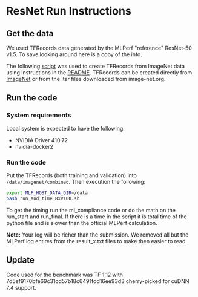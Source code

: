 # ResNet Run Instructions

## Get the data
We used TFRecords data generated by the MLPerf "reference" ResNet-50 v1.5. To
save looking around here is a copy of the info.

The following [script](https://github.com/tensorflow/tpu/blob/master/tools/datasets/imagenet_to_gcs.py)
was used to create TFRecords from ImageNet data using instructions in the
[README](https://github.com/tensorflow/tpu/tree/master/tools/datasets#imagenet_to_gcspy).
TFRecords can be created directly from [ImageNet](http://image-net.org) or from
the .tar files downloaded from image-net.org.

## Run the code

### System requirements
Local system is expected to have the following:
   * NVIDIA Driver 410.72
   * nvidia-docker2

### Run the code
Put the TFRecords (both training and validation) into `/data/imagenet/combined`.
Then execution the following:

```bash
export MLP_HOST_DATA_DIR=/data
bash run_and_time_8xV100.sh
```

To get the timing run the ml_compliance code or do the math on the run_start
and run_final. If there is a time in the script it is total time of the python
file and is slower than the official MLPerf calculation.

**Note:** Your log will be richer than the submission. We removed all but the
MLPerf log entires from the result_x.txt files to make then easier to read.

## Update
Code used for the benchmark was TF 1.12 with
7d5ef9170bfe69c31cd57b18c6491fdd16ee93d3 cherry-picked for cuDNN 7.4 support.
